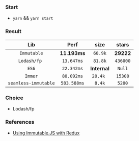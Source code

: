 ### Start
- `yarn` && `yarn start`

### Result

|         Lib          |     Perf     |     size     |   stars    |
| :------------------: | :----------: | :----------: | :--------: |
|     `Immutable`      | **11.193ms** |   `60.9k`    |  **29222**  |
|     `Lodash/fp `     |  `13.647ms`  |   `81.8k`    | `436000` |
|        `ES6`         |  `22.342ms`  | **Internal** |   `Null`   |
|       `Immer`        |  `80.092ms`  |   `20.4k `   |  `15300`   |
| `seamless-immutable` | `583.588ms`  |    `8.4k`    |   `5200`   |

### Choice
- Lodash/fp

### References
- [Using Immutable.JS with Redux](https://redux.js.org/recipes/using-immutablejs-with-redux/)